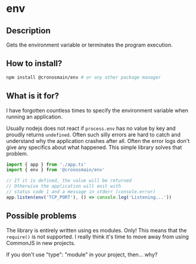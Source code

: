 # env

## Description

Gets the environment variable or terminates the program execution.

## How to install?

```bash
npm install @cronosmain/env # or any other package manager
```

## What is it for?

I have forgotten countless times to specify the environment variable when running an application.

Usually nodejs does not react if `process.env` has no value by key and proudly returns `undefined`. Often such silly errors are hard to catch and understand why the application crashes after all. Often the error logs don't give any specifics about what happened. This simple library solves that problem.

```ts
import { app } from './app.ts'
import { env } from '@cronosmain/env'

// If it is defined, the value will be returned
// Otherwise the application will exit with
// status code 1 and a message in stderr (console.error)
app.listen(env('TCP_PORT'), () => console.log('Listening...'))
```

## Possible problems

The library is entirely written using es modules. Only! This means that the `require()` is not supported. I really think it's time to move away from using CommonJS in new projects.

If you don't use "type": "module" in your project, then... why?
